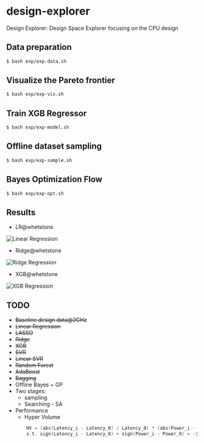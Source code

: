 # design-explorer
Design Explorer: Design Space Explorer focusing on the CPU design

## Data preparation
```bash
$ bash exp/exp-data.sh
```

## Visualize the Pareto frontier
```bash
$ bash exp/exp-vis.sh
```

## Train XGB Regressor
```bash
$ bash exp/exp-model.sh
```

## Offline dataset sampling
```bash
$ bash exp/exp-sample.sh
```

## Bayes Optimization Flow
```bash
$ bash exp/exp-opt.sh
```

## Results
- LR@whetstone

![Linear Regression](https://gitee.com/baichen318/design-explorer/raw/dev-v4/data/img/lr-whetstone.jpg "LR")

- Ridge@whetstone

![Ridge Regression](https://gitee.com/baichen318/design-explorer/raw/dev-v4/data/img/ridge-whetstone.jpg "Ridge Regression")

- XGB@whetstone

![XGB Regression](https://gitee.com/baichen318/design-explorer/raw/dev-v4/data/img/xgb-whetstone.jpg "XGB Regression")

## TODO
- ~~Baseline design data@2GHz~~
- ~~Linear Regression~~
- ~~LASSO~~
- ~~Ridge~~
- ~~XGB~~
- ~~SVR~~
- ~~Linear SVR~~
- ~~Random Forest~~
- ~~AdaBoost~~
- ~~Bagging~~
- Offline Bayes + GP
- Two stages:
    * sampling
    * Searching - SA
- Performance
    * Hyper Volume
    ```c
        HV = (abs(Latency_i - Latency_0) / Latency_0) * (abs(Power_i - Power_0) / Power_0)
        s.t. sign(Latency_i - Latency_0) + sign(Power_i - Power_0) = -2
    ```
